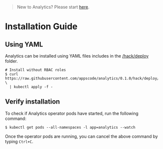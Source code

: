 > New to Analytics? Please start [here](/docs/tutorial.md).

# Installation Guide

## Using YAML
Analytics can be installed using YAML files includes in the [/hack/deploy](/hack/deploy) folder.

```console
# Install without RBAC roles
$ curl https://raw.githubusercontent.com/appscode/analytics/0.1.0/hack/deploy/analytics.yaml \
  | kubectl apply -f -
```

## Verify installation
To check if Analytics operator pods have started, run the following command:
```console
$ kubectl get pods --all-namespaces -l app=analytics --watch
```

Once the operator pods are running, you can cancel the above command by typing `Ctrl+C`.
